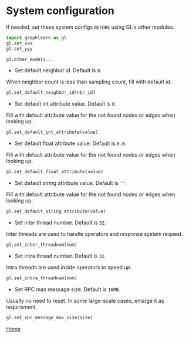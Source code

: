 # System configuration

If needed, set these system configs ```BEFORE``` using GL's other modules.

```python
import graphlearn as gl
gl.set_xxx
gl.set_yyy

gl.other_models...
```

* Set default neighbor id. Default is ```0```.

When neighbor count is less than sampling count, fill with default id.

```python
gl.set_default_neighbor_id(nbr_id)
```

* Set default int attribute value. Default is ```0```.

Fill with default attribute value for the not found nodes or edges when looking up.

```python
gl.set_default_int_attribute(value)
```

* Set default float attribute value. Default is ```0.0```.

Fill with default attribute value for the not found nodes or edges when looking up.

```python
gl.set_default_float_attribute(value)
```

* Set default string attribute value. Default is ```''```.

Fill with default attribute value for the not found nodes or edges when looking up.

```python
gl.set_default_string_attribute(value)
```

* Set inter thread number. Default is ```32```.

Inter threads are used to handle operators and response system request.

```python
gl.set_inter_threadnum(num)
```

* Set intra thread number. Default is ```32```.

Intra threads are used inside operators to speed up.

```python
gl.set_intra_threadnum(num)
```

* Set RPC max message size. Default is ```16MB```.

Usually no need to reset. In some large-scale cases, enlarge it as requirement.

```python
gl.set_rpc_message_max_size(size)
```

[Home](../README.md)
